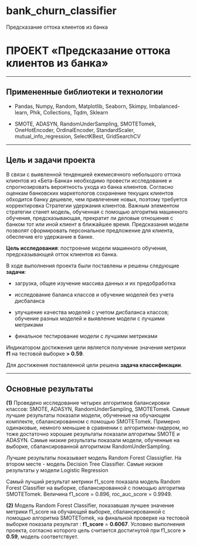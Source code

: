 # bank_churn_classifier
Предсказание оттока клиентов из банка

# **ПРОЕКТ «Предсказание оттока клиентов из банка»**

---

## **Примененные библиотеки и технологии**

* Pandas, Numpy, Random, Matplotlib, Seaborn, Skimpy, Imbalanced-learn, Phik, Collections, Tqdm, Sklearn

* SMOTE, ADASYN, RandomUnderSampling, SMOTETomek, OneHotEncoder, OrdinalEncoder, StandardScaler, mutual_info_regression, SelectKBest, GridSearchCV

---

## **Цель и задачи проекта**

В связи с выявленной тенденцией ежемесячного небольшого оттока клиентов из «Бета-Банка» необходимо провести исследование и спрогнозировать вероятность ухода из банка клиентов. Согласно оценкам банковских маркетологов сохранение текущих клиентов обходится банку дешевле, чем привлечение новых, поэтому требуется корректировка Стратегии удержания клиентов. Важным элементом стратегии станет модель, обученная с помощью алгоритма машинного обучения, предсказывающая, прекратит ли деловые отношения с банком тот или иной клиент в ближайшее время. Предсказания модели позволят сформировать персональное предложение для клиента, обеспечив его удержание в банке.

**Цель исследования**: построение модели машинного обучения, предсказывающей отток клиентов из банка.

В ходе выполнения проекта были поставлены и решены следующие **задачи**:

 * загрузка, общее изучение массива данных и их предобработка

 * исследование баланса классов и обучение моделей без учета дисбаланса

 * улучшение качества моделей с учетом дисбаланса классов; обучение разных моделей и выявление модели с лучшими метриками

 * финальное тестирование модели с лучшими метриками

Индикатором достижения цели является получение значения метрики **f1** на тестовой выборке **> 0.59**.

Для достижения поставленной цели решена **задача классификации**.

---

## **Основные результаты**

**(1)** Проведено исследование четырех алгоритмов балансировки классов: SMOTE, ADASYN, RandomUnderSampling, SMOTETomek. Самые лучшие результаты показали модели, обученные на обучающем комплекте, сбалансированном с помощью SMOTETomek. Примерно одинаковые, немного меньшие в сравнении с алгоритмом-лидером, но тоже достаточно хорошие результаты показали алгоритмы SMOTE и ADASYN. Самые низкие результаты показали модели, обученные на выборке, сбалансированной алгоритмом RandomUnderSampling.

Лучшие результаты показывает модель Random Forest Classigfier. На втором месте - модель Decision Tree Classifier. Самые низкие результаты у модели Logistic Regression

Самый лучший результат метрики f1_score показала модель Random Forest Classifier на выборке, сбалансированной с помощью алгоритма SMOTETomek. Величина f1_score  = 0.896, roc_auc_score = 0.9949.

**(2)** Модель Random Forest Classifier, показавшая лучшее значение метрики f1_score на обучающей выборке, сбалансированной с помощью алгоритма SMOTETomek, на финальной проверке на тестовой выборке показала результат : **f1_score** = **0.6067**. Условию выполнения проекта, согласно которого цель считается достигнутой при f1_score **> 0.59**, модель соответствует.
